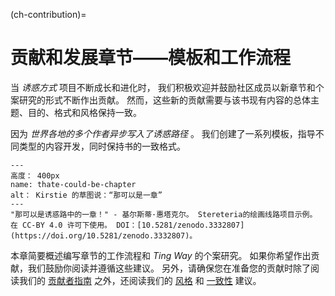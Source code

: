 (ch-contribution)=
# 贡献和发展章节――模板和工作流程

当 _诱惑方式_ 项目不断成长和进化时， 我们积极欢迎并鼓励社区成员以新章节和个案研究的形式不断作出贡献。 然而，这些新的贡献需要与该书现有内容的总体主题、目的、格式和风格保持一致。

因为 _世界各地的多个作者异步写入了诱惑路径_ 。 我们创建了一系列模板，指导不同类型的内容开发，同时保持书的一致格式。

```{figure} ../figures/that-could-be-a-chapter.jpg
---
高度： 400px
name: thate-could-be-chapter
alt： Kirstie 的草图说：“那可以是一章”
---
"那可以是诱惑路中的一章！" - 基尔斯蒂·惠塔克尔。 Stereteria的绘画线路项目示例。 在 CC-BY 4.0 许可下使用。 DOI：[10.5281/zenodo.3332807](https://doi.org/10.5281/zenodo.3332807)。
```

本章简要概述编写章节的工作流程和 _Ting Way_ 的个案研究。 如果你希望作出贡献，我们鼓励你阅读并遵循这些建议。 另外，请确保您在准备您的贡献时除了阅读我们的 [贡献者指南](https://github.com/alan-turing-institute/the-turing-way/blob/main/CONTRIBUTING.md) 之外，还阅读我们的 [风格](https://the-turing-way.netlify.app/community-handbook/style.html) 和 [一致性](https://the-turing-way.netlify.app/community-handbook/consistency.html) 建议。
